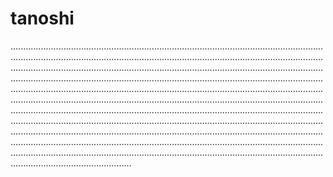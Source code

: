 # tanoshi

....................................................................................................................................................................................................................................................................................................................................................................................................................................................................................................................................................................................................................................................................................................................................................................................................................................................................................................................................................................................................................................................................................................................................................................................................................................................................................................................................................................................................................................................................